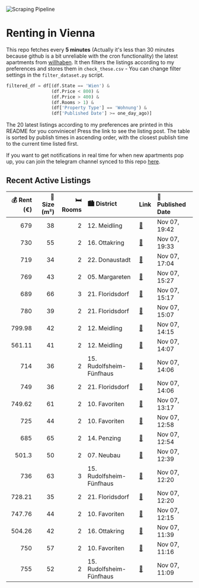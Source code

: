 ![Scraping Pipeline](https://github.com/AthomsG/renting-in-vienna/actions/workflows/run_pipeline.yml/badge.svg)


# Renting in Vienna

This repo fetches every **5 minutes** (Actually it's less than 30 minutes because github is a bit unreliable with the cron functionality) the latest apartments from [willhaben](https://www.willhaben.at/).
It then filters the listings according to my preferences and stores them in `check_these.csv` - You can change filter settings in the `filter_dataset.py` script.

```python
filtered_df = df[(df.State == 'Wien') & 
                 (df.Price < 800) &
                 (df.Price > 400) &
                 (df.Rooms > 1) &
                 (df['Property Type'] == 'Wohnung') &
                 (df['Published Date'] >= one_day_ago)]
```

The 20 latest listings according to my preferences are printed in this README for you conviniece! Press the link to see the listing post.
The table is sorted by publish times in ascending order, with the closest publish time to the current time listed first.

If you want to get notifications in real time for when new apartments pop up, you can join the telegram channel synced to this repo [here](https://t.me/+1HPAYOf5BSsyNTlk).

## Recent Active Listings

|   💰 Rent (€) |   📏 Size (m²) |   🛏️ Rooms | 🏙️ District              | Link                                                                                                                                                                                                                                                         | 📅 Published Date   |
|-------------:|--------------:|-----------:|:-------------------------|:-------------------------------------------------------------------------------------------------------------------------------------------------------------------------------------------------------------------------------------------------------------|:-------------------|
|       679    |            38 |          2 | 12. Meidling             | [🔗](https://www.willhaben.at/iad/immobilien/d/mietwohnungen/wien/wien-1120-meidling/urbanes-wohnen-in-deiner-neuen-2-zimmerwohnung-mit-balkon-im-wildgarten-1852290692/)                                                                                     | Nov 07, 19:42      |
|       730    |            55 |          2 | 16. Ottakring            | [🔗](https://www.willhaben.at/iad/immobilien/d/mietwohnungen/wien/wien-1160-ottakring/provisionsfrei-f%C3%BCr-den-mieter%21-hasnerstra%C3%9Fe-hofruhelage-altbauerstbezug-55m%C2%B2-neue-komplettk%C3%BCche-wg-eignung%21-studenten-bevorzugt%21-1039056920/) | Nov 07, 19:33      |
|       719    |            34 |          2 | 22. Donaustadt           | [🔗](https://www.willhaben.at/iad/immobilien/d/mietwohnungen/wien/wien-1220-donaustadt/1220-wien---kirschbl%C3%BCtenpark---u1-n%C3%A4he-kagran---helle-hofseitige-ruhige-singlewohnung---provisionsfrei-1906948080/)                                          | Nov 07, 17:04      |
|       769    |            43 |          2 | 05. Margareten           | [🔗](https://www.willhaben.at/iad/immobilien/d/mietwohnungen/wien/wien-1050-margareten/sonnige-topmiete---erstbezug-1664639619/)                                                                                                                              | Nov 07, 15:27      |
|       689    |            66 |          3 | 21. Floridsdorf          | [🔗](https://www.willhaben.at/iad/immobilien/d/mietwohnungen/wien/wien-1210-floridsdorf/vermietung-3-zimmer-wohnung-2100524494/)                                                                                                                              | Nov 07, 15:17      |
|       780    |            39 |          2 | 21. Floridsdorf          | [🔗](https://www.willhaben.at/iad/immobilien/d/mietwohnungen/wien/wien-1210-floridsdorf/top-gepflegte-helle-2-zimmer-wohnung-mit-balkon-in-ruhiger-lage-1654625958/)                                                                                          | Nov 07, 15:07      |
|       799.98 |            42 |          2 | 12. Meidling             | [🔗](https://www.willhaben.at/iad/immobilien/d/mietwohnungen/wien/wien-1120-meidling/gem%C3%BCtliche-2-zimmer-wohnung-mit-balkon---n%C3%A4he-meidlinger-hauptstra%C3%9Fe%21-2134798976/)                                                                      | Nov 07, 14:15      |
|       561.11 |            41 |          2 | 12. Meidling             | [🔗](https://www.willhaben.at/iad/immobilien/d/mietwohnungen/wien/wien-1120-meidling/in-sanierung---n%C3%A4he-u4-/-u6-ii-terrasse-im-garten-ii-2-zimmer-mit-separater-k%C3%BCche-ii-beim-gaudenzdorfer-g%C3%BCrtel-798182927/)                                | Nov 07, 14:07      |
|       714    |            36 |          2 | 15. Rudolfsheim-Fünfhaus | [🔗](https://www.willhaben.at/iad/immobilien/d/mietwohnungen/wien/wien-1150-rudolfsheim-f%C3%BCnfhaus/wien---1150---klimatisierte-helle-singlewohnung-im-6ten-liftstock---n%C3%A4he-u6-station--gumpendorferstra%C3%9Fe-1762056592/)                          | Nov 07, 14:06      |
|       749    |            36 |          2 | 21. Floridsdorf          | [🔗](https://www.willhaben.at/iad/immobilien/d/mietwohnungen/wien/wien-1210-floridsdorf/1210-wien---sensationelle-ruhige-neubau-gartenwohnung-inklusive-komplettk%C3%BCche-1513762631/)                                                                       | Nov 07, 14:06      |
|       749.62 |            61 |          2 | 10. Favoriten            | [🔗](https://www.willhaben.at/iad/immobilien/d/mietwohnungen/wien/wien-1100-favoriten/helle-2-zimmer-altbauwohnung-1784266801/)                                                                                                                               | Nov 07, 13:17      |
|       725    |            44 |          2 | 10. Favoriten            | [🔗](https://www.willhaben.at/iad/immobilien/d/mietwohnungen/wien/wien-1100-favoriten/top-erstbezug-mit-kleinem-balkon-1162558783/)                                                                                                                           | Nov 07, 12:58      |
|       685    |            65 |          2 | 14. Penzing              | [🔗](https://www.willhaben.at/iad/immobilien/d/mietwohnungen/wien/wien-1140-penzing/ger%C3%A4umige-gemeindewohnung-im-14.-bezirk-zu-vergeben-868860133/)                                                                                                      | Nov 07, 12:54      |
|       501.3  |            50 |          2 | 07. Neubau               | [🔗](https://www.willhaben.at/iad/immobilien/d/mietwohnungen/wien/wien-1070-neubau/sch%C3%B6ne-altbauwohnung-50m2---in-der-neubaugasse-im-7.-bezirk-1802141766/)                                                                                              | Nov 07, 12:39      |
|       736    |            63 |          3 | 15. Rudolfsheim-Fünfhaus | [🔗](https://www.willhaben.at/iad/immobilien/d/mietwohnungen/wien/wien-1150-rudolfsheim-f%C3%BCnfhaus/gemeindewohnung-direktvergabe-3-zimmer-1859939417/)                                                                                                     | Nov 07, 12:20      |
|       728.21 |            35 |          2 | 21. Floridsdorf          | [🔗](https://www.willhaben.at/iad/immobilien/d/mietwohnungen/wien/wien-1210-floridsdorf/wohnen-in-floridsdorf---2-zimmer-wohnung-mit-balkon-und-garagenplatz-n%C3%A4he-shopping-city-nord-&-klink-floridsdorf-836134213/)                                     | Nov 07, 12:20      |
|       747.76 |            44 |          2 | 10. Favoriten            | [🔗](https://www.willhaben.at/iad/immobilien/d/mietwohnungen/wien/wien-1100-favoriten/traumhaftes-neubauprojekt-mit-hochwertiger-ausstattung-und-freifl%C3%A4chen-in-zentraler-lage-1563246811/)                                                              | Nov 07, 12:15      |
|       504.26 |            42 |          2 | 16. Ottakring            | [🔗](https://www.willhaben.at/iad/immobilien/d/mietwohnungen/wien/wien-1160-ottakring/schmuckst%C3%BCck-am-brunnenmarkt-1009745277/)                                                                                                                          | Nov 07, 11:39      |
|       750    |            57 |          2 | 10. Favoriten            | [🔗](https://www.willhaben.at/iad/immobilien/d/mietwohnungen/wien/wien-1100-favoriten/modernisierte-2-zimmer-wohnung-in-direkter-u-bahn-und-fh-campus-n%C3%A4he-1740397186/)                                                                                  | Nov 07, 11:16      |
|       755    |            52 |          2 | 15. Rudolfsheim-Fünfhaus | [🔗](https://www.willhaben.at/iad/immobilien/d/mietwohnungen/wien/wien-1150-rudolfsheim-f%C3%BCnfhaus/stadthalle-n%C3%A4he-%21-helle-neubauwohnung-in-hofseitiger-ruhelage-1689101383/)                                                                       | Nov 07, 11:09      |
